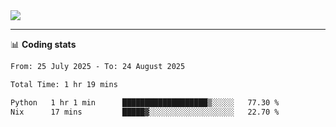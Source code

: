<picture>
  <source
  srcset="https://github-readme-stats.vercel.app/api?username=sant0s12&show_icons=true&theme=dark"
  media="(prefers-color-scheme: dark)"
  />
  <source
  srcset="https://github-readme-stats.vercel.app/api?username=sant0s12&show_icons=true"
  media="(prefers-color-scheme: light)"
  />
  <img src="https://github-readme-stats.vercel.app/api?username=sant0s12&show_icons=true" />
</picture>

---

📊 **Coding stats**

<!--START_SECTION:waka-->

```txt
From: 25 July 2025 - To: 24 August 2025

Total Time: 1 hr 19 mins

Python   1 hr 1 min      ███████████████████▒░░░░░   77.30 %
Nix      17 mins         █████▓░░░░░░░░░░░░░░░░░░░   22.70 %
```

<!--END_SECTION:waka-->
